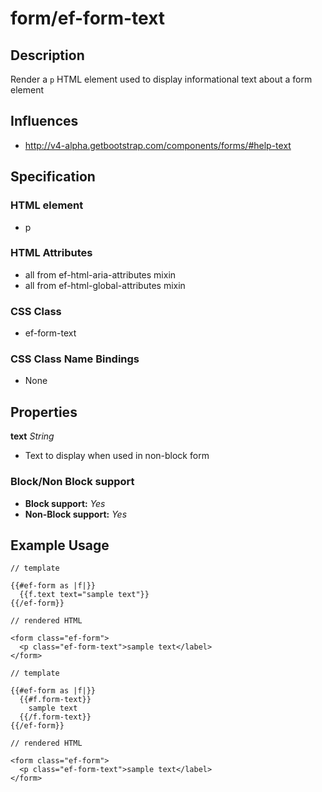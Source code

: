 # form/ef-form-text

## Description

Render a `p` HTML element used to display informational text about a form element


## Influences

* http://v4-alpha.getbootstrap.com/components/forms/#help-text


## Specification

### HTML element

* p


### HTML Attributes

* all from ef-html-aria-attributes mixin
* all from ef-html-global-attributes mixin


### CSS Class

* ef-form-text


### CSS Class Name Bindings

* None


## Properties

**text** *String*

* Text to display when used in non-block form



### Block/Non Block support

* **Block support:** *Yes*
* **Non-Block support:** *Yes*


## Example Usage

```
// template

{{#ef-form as |f|}}
  {{f.text text="sample text"}}
{{/ef-form}}

// rendered HTML

<form class="ef-form">
  <p class="ef-form-text">sample text</label>
</form>
```

```
// template

{{#ef-form as |f|}}
  {{#f.form-text}}
    sample text
  {{/f.form-text}}
{{/ef-form}}

// rendered HTML

<form class="ef-form">
  <p class="ef-form-text">sample text</label>
</form>
```
